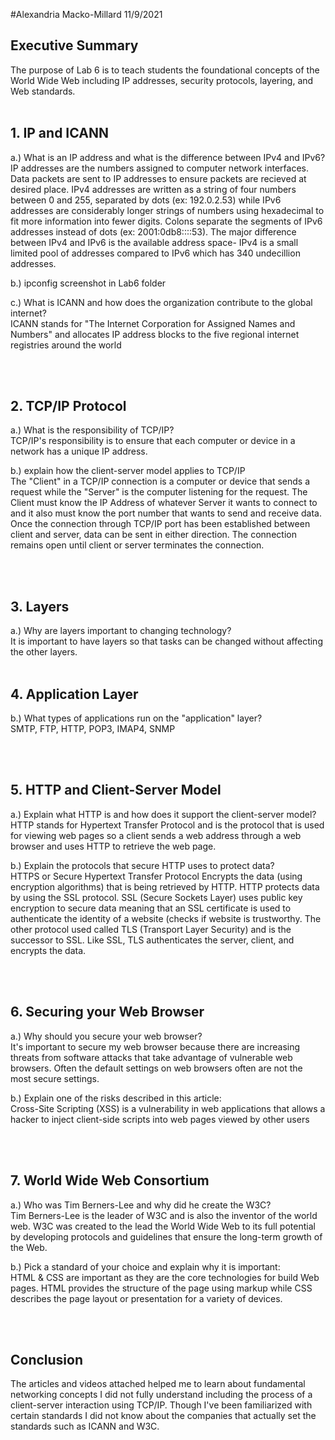 #Alexandria Macko-Millard 11/9/2021

## Executive Summary
The purpose of Lab 6 is to teach students the foundational concepts of the World Wide Web including IP addresses, security protocols, layering, and Web standards.
<br><br>

## 1. IP and ICANN
a.) What is an IP address and what is the difference between IPv4 and IPv6? <br>
    IP addresses are the numbers assigned to computer network interfaces. Data packets are sent to IP addresses to ensure packets are recieved at desired place. IPv4 addresses are written as a string of four numbers between 0 and 255, separated by dots (ex: 192.0.2.53) while IPv6 addresses are considerably longer strings of numbers using hexadecimal to fit more information into fewer digits. Colons separate the segments of IPv6 addresses instead of dots (ex: 2001:0db8::::53). The major difference between IPv4 and IPv6 is the available address space- IPv4 is a small limited pool of addresses compared to IPv6 which has 340 undecillion addresses.
    
b.) ipconfig screenshot in Lab6 folder <br>

c.) What is ICANN and how does the organization contribute to the global internet? <br>
    ICANN stands for "The Internet Corporation for Assigned Names and Numbers" and allocates IP address blocks to the five regional internet registries around the world

<br><br>

## 2. TCP/IP Protocol
a.) What is the responsibility of TCP/IP? <br>
    TCP/IP's responsibility is to ensure that each computer or device in a network has a unique IP address.
    
b.) explain how the client-server model applies to TCP/IP <br>
    The "Client" in a TCP/IP connection is a computer or device that sends a request while the "Server" is the computer listening for the request. The Client must know the IP Address of whatever Server it wants to connect to and it also must know the port number that wants to send and receive data. Once the connection through TCP/IP port has been established between client and server, data can be sent in either direction. The connection remains open until client or server terminates the connection.

<br><br>

## 3. Layers
a.) Why are layers important to changing technology? <br>
    It is important to have layers so that tasks can be changed without affecting the other layers.
<br><br>

## 4. Application Layer
b.) What types of applications run on the "application" layer? <br>
    SMTP, FTP, HTTP, POP3, IMAP4, SNMP

<br><br>

## 5. HTTP and Client-Server Model
a.) Explain what HTTP is and how does it support the client-server model? <br>
    HTTP stands for Hypertext Transfer Protocol and is the protocol that is used for viewing web pages so a client sends a web address through a web browser and uses HTTP to retrieve the web page.

b.) Explain the protocols that secure HTTP uses to protect data? <br>
    HTTPS or Secure Hypertext Transfer Protocol Encrypts the data (using encryption algorithms) that is being retrieved by HTTP. HTTP protects data by using the SSL protocol. SSL (Secure Sockets Layer) uses public key encryption to secure data meaning that an SSL certificate is used to authenticate the identity of a website (checks if website is trustworthy. The other protocol used called TLS (Transport Layer Security) and is the successor to SSL. Like SSL, TLS authenticates the server, client, and encrypts the data. 

<br><br>

## 6. Securing your Web Browser
a.) Why should you secure your web browser? <br>
    It's important to secure my web browser because there are increasing threats from software attacks that take advantage of vulnerable web browsers. Often the default settings on web browsers often are not the most secure settings.

b.) Explain one of the risks described in this article: <br>
    Cross-Site Scripting (XSS) is a vulnerability in web applications that allows a hacker to inject client-side scripts into web pages viewed by other users 
    
<br><br>
## 7. World Wide Web Consortium
a.) Who was Tim Berners-Lee and why did he create the W3C? <br>
    Tim Berners-Lee is the leader of W3C and is also the inventor of the world web. W3C was created to the lead the World Wide Web to its full potential by developing protocols and guidelines that ensure the long-term growth of the Web.

b.) Pick a standard of your choice and explain why it is important: <br>
    HTML & CSS are important as they are the core technologies for build Web pages. HTML provides the structure of the page using markup while CSS describes the page layout or presentation for a variety of devices. 

<br><br>
## Conclusion
The articles and videos attached helped me to learn about fundamental networking concepts I did not fully understand including the process of a client-server interaction using TCP/IP. Though I've been familiarized with certain standards I did not know about the companies that actually set the standards such as ICANN and W3C.

